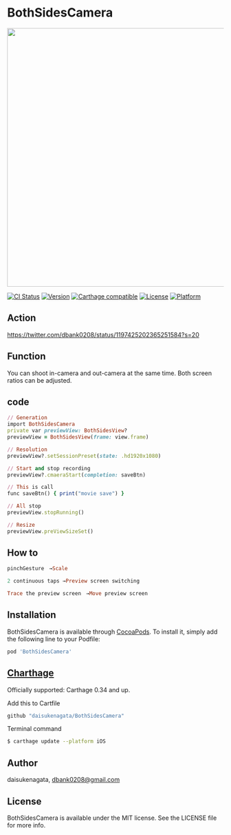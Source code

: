 # BothSidesCamera
<p align="center">
<img src="https://user-images.githubusercontent.com/16457165/69432096-5d430300-0d7c-11ea-9728-4f0b0d6f2375.png" width="800" height="600">
</p>

[![CI Status](https://img.shields.io/travis/daisukenagata/BothSidesCamera.svg?style=flat)](https://travis-ci.org/daisukenagata/BothSidesCamera)
[![Version](https://img.shields.io/cocoapods/v/BothSidesCamera.svg?style=flat)](https://cocoapods.org/pods/BothSidesCamera)
[![Carthage compatible](https://img.shields.io/badge/Carthage-compatible-4BC51D.svg?style=flat)](https://github.com/Carthage/Carthage)
[![License](https://img.shields.io/cocoapods/l/BothSidesCamera.svg?style=flat)](https://cocoapods.org/pods/BothSidesCamera)
[![Platform](https://img.shields.io/cocoapods/p/BothSidesCamera.svg?style=flat)](https://cocoapods.org/pods/BothSidesCamera)

## Action

https://twitter.com/dbank0208/status/1197425202365251584?s=20


## Function

You can shoot in-camera and out-camera at the same time. Both screen ratios can be adjusted.

## code

```ruby
// Generation
import BothSidesCamera
private var previewView: BothSidesView?
previewView = BothSidesView(frame: view.frame)

// Resolution
previewView?.setSessionPreset(state: .hd1920x1080)

// Start and stop recording
previewView?.cmaeraStart(completion: saveBtn)

// This is call
func saveBtn() { print("movie save") }

// All stop 
previewView.stopRunning()

// Resize
previewView.preViewSizeSet()

```


## How to

```ruby
pinchGesture　→Scale

2 continuous taps →Preview screen switching 

Trace the preview screen　→Move preview screen

```


## Installation

BothSidesCamera is available through [CocoaPods](https://cocoapods.org). To install
it, simply add the following line to your Podfile:

```ruby
pod 'BothSidesCamera'
```

## [Charthage](https://github.com/Carthage/Carthage)

Officially supported: Carthage 0.34 and up.

Add this to Cartfile
```ruby
github "daisukenagata/BothSidesCamera"
```

Terminal command
```bash
$ carthage update --platform iOS
```

## Author

daisukenagata, dbank0208@gmail.com

## License

BothSidesCamera is available under the MIT license. See the LICENSE file for more info.
